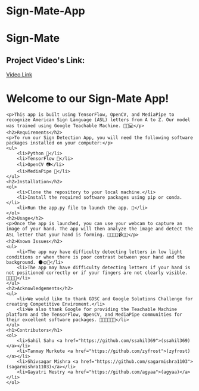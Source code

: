 # Sign-Mate-App

<body>
        <h1>Sign-Mate</h1>
	<h2>Project Video's Link:</h2>
	<a href="https://youtu.be/gVQK36NoIaU">Video Link</a>
	<h1>Welcome to our Sign-Mate App!</h1>
	
	<p>This app is built using TensorFlow, OpenCV, and MediaPipe to recognize American Sign Language (ASL) letters from A to Z. Our model was trained using Google Teachable Machine. 🤖🧠💻</p>
	<h2>Requirements</h2>
	<p>To run our Sign Detection App, you will need the following software packages installed on your computer:</p>
	<ul>
		<li>Python 🐍</li>
		<li>TensorFlow 🤖</li>
		<li>OpenCV 📷</li>
		<li>MediaPipe 🎥</li>
	</ul>
	<h2>Installation</h2>
	<ol>
		<li>Clone the repository to your local machine.</li>
		<li>Install the required software packages using pip or conda.</li>
		<li>Run the app.py file to launch the app. 🚀</li>
	</ol>
	<h2>Usage</h2>
	<p>Once the app is launched, you can use your webcam to capture an image of your hand. The app will then analyze the image and detect the ASL letter that your hand is forming. 👨‍👩‍👧‍👦📹👨‍💻</p>
	<h2>Known Issues</h2>
	<ul>
		<li>The app may have difficulty detecting letters in low light conditions or when there is poor contrast between your hand and the background. 🌑🌞🎥</li>
		<li>The app may have difficulty detecting letters if your hand is not positioned correctly or if your fingers are not clearly visible. 👋🏼🤚🏼</li>
	</ul>
	<h2>Acknowledgements</h2>
	<ul>
		<li>We would like to thank GDSC and Google Solutions Challenge for creating Competitive Enviroment.</li>
		<li>We also thank Google for providing the Teachable Machine platform and the TensorFlow, OpenCV, and MediaPipe communities for their excellent software packages. 🙏🏼👏🏼👨‍💻</li>
	</ul>
	<h1>Contributors</h1>
	<ol>
		<li>Sahil Sahu <a href="https://github.com/ssahil369">(ssahil369)</a></li>
		<li>Tanmay Murkute <a href="https://github.com/zyfrost">(zyfrost)</a></li>
		<li>Shivsagar Mishra <a href="https://github.com/sagarmishra1103">(sagarmishra1103)</a></li>
		<li>Gayatri Mestry <a href="https://github.com/agyaa">(agyaa)</a></li>
	</ol>
	
</body>

